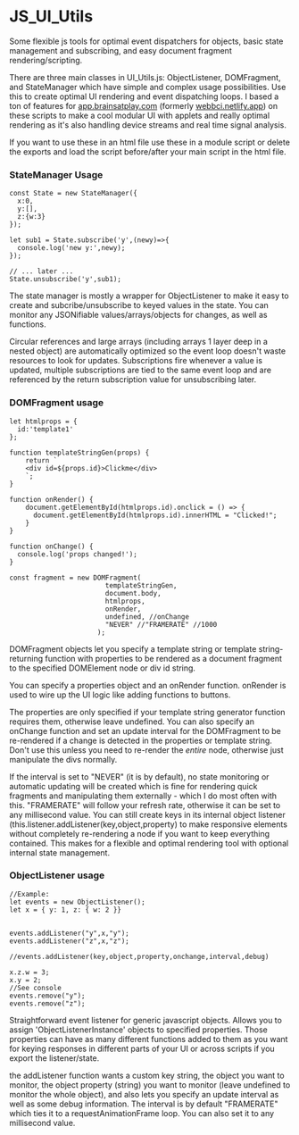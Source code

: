 # JS_UI_Utils
Some flexible js tools for optimal event dispatchers for objects, basic state management and subscribing, and easy document fragment rendering/scripting.

There are three main classes in UI_Utils.js: ObjectListener, DOMFragment, and StateManager which have simple and complex usage possibilities. Use this to create optimal UI rendering and event dispatching loops. I based a ton of features for [app.brainsatplay.com](app.brainsatplay.com) (formerly [webbci.netlify.app](webbci.netlify.app)) on these scripts to make a cool modular UI with applets and really optimal rendering as it's also handling device streams and real time signal analysis.

If you want to use these in an html file use these in a module script or delete the exports and load the script before/after your main script in the html file.


### StateManager Usage
```
const State = new StateManager({
  x:0,
  y:[],
  z:{w:3}
});

let sub1 = State.subscribe('y',(newy)=>{
  console.log('new y:',newy);
});

// ... later ...   
State.unsubscribe('y',sub1);
```
The state manager is mostly a wrapper for ObjectListener to make it easy to create and subcribe/unsubscribe to keyed values in the state. You can monitor any JSONifiable values/arrays/objects for changes, as well as functions. 

Circular references and large arrays (including arrays 1 layer deep in a nested object) are automatically optimized so the event loop doesn't waste resources to look for updates. Subscriptions fire whenever a value is updated, multiple subscriptions are tied to the same event loop and are referenced by the return subscription value for unsubscribing later.

### DOMFragment usage
```
let htmlprops = {
  id:'template1'
};

function templateStringGen(props) {
    return `
    <div id=${props.id}>Clickme</div>
    `;
}

function onRender() {
    document.getElementById(htmlprops.id).onclick = () => { 
      document.getElementById(htmlprops.id).innerHTML = "Clicked!"; 
    }
}

function onChange() {
  console.log('props changed!');
}

const fragment = new DOMFragment(
                        templateStringGen,
                        document.body,
                        htmlprops,
                        onRender,
                        undefined, //onChange
                        "NEVER" //"FRAMERATE" //1000
                      ); 
```
DOMFragment objects let you specify a template string or template string-returning function with properties to be rendered as a document fragment to the specified DOMElement node or div id string. 

You can specify a properties object and an onRender function. onRender is used to wire up the UI logic like adding functions to buttons. 

The properties are only specified if your template string generator function requires them, otherwise leave undefined. You can also specify an onChange function and set an update interval for the DOMFragment to be re-rendered if a change is detected in the properties or template string. Don't use this unless you need to re-render the *entire* node, otherwise just manipulate the divs normally.

If the interval is set to "NEVER" (it is by default), no state monitoring or automatic updating will be created which is fine for rendering quick fragments and manipulating them externally - which I do most often with this. "FRAMERATE" will follow your refresh rate, otherwise it can be set to any millisecond value. You can still create keys in its internal object listener (this.listener.addListener(key,object,property) to make responsive elements without completely re-rendering a node if you want to keep everything contained. This makes for a flexible and optimal rendering tool with optional internal state management.

### ObjectListener usage
```
//Example:
let events = new ObjectListener();
let x = { y: 1, z: { w: 2 }}


events.addListener("y",x,"y");
events.addListener("z",x,"z");

//events.addListener(key,object,property,onchange,interval,debug)

x.z.w = 3;
x.y = 2;
//See console
events.remove("y");
events.remove("z");

```

Straightforward event listener for generic javascript objects. Allows you to assign 'ObjectListenerInstance'  objects to specified properties. Those properties can have as many different functions added to them as you want for keying responses in different parts of your UI or across scripts if you export the listener/state.

the addListener function wants a custom key string, the object you want to monitor, the object property (string) you want to monitor (leave undefined to monitor the whole object), and also lets you specify an update interval as well as some debug information. The interval is by default "FRAMERATE" which ties it to a requestAnimationFrame loop. You can also set it to any millisecond value.




